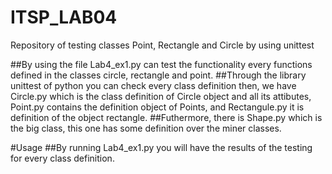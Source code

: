 # ITSP_LAB04
Repository of testing classes Point, Rectangle and Circle by using unittest


##By using the file Lab4_ex1.py can test the functionality every functions defined in the classes circle, rectangle and point.
##Through the library unittest of python you can check every class definition then, we have Circle.py which is the class definition of Circle object and all its attibutes, Point.py contains the definition object of Points, and Rectangule.py it is definition of the object rectangle.
##Futhermore, there is Shape.py which is the big class, this one has some definition over the miner classes.


#Usage
##By running Lab4_ex1.py you will have the results of the testing for every class definition. 

